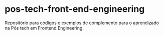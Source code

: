 # pos-tech-front-end-engineering
Repositório para códigos e exemplos de complemento para o aprendizado na Pós tech em Frontend Engineering.
